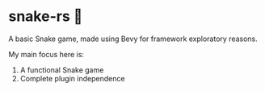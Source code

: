 # snake-rs 🐍

A basic Snake game, made using Bevy for framework exploratory reasons.

My main focus here is:

1. A functional Snake game
2. Complete plugin independence

